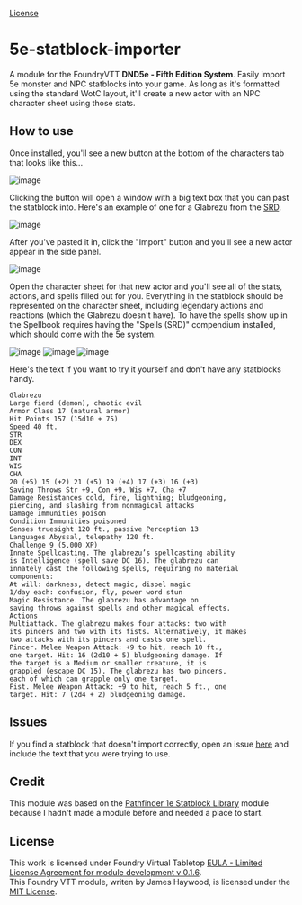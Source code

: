 [License](https://img.shields.io/github/license/jbhaywood/5e-statblock-importer)

# 5e-statblock-importer
A module for the FoundryVTT **DND5e - Fifth Edition System**. Easily import 5e monster and NPC statblocks into your game. As long as it's formatted using the standard WotC layout, it'll create a new actor with an NPC character sheet using those stats.

## How to use
Once installed, you'll see a new button at the bottom of the characters tab that looks like this...

![image](https://user-images.githubusercontent.com/5131886/128588603-cbbc558c-8ae5-4005-a56f-0c28afb6fcfd.png)

Clicking the button will open a window with a big text box that you can past the statblock into. Here's an example of one for a Glabrezu from the [SRD](https://dnd.wizards.com/articles/features/systems-reference-document-srd).

![image](https://user-images.githubusercontent.com/5131886/128588988-0a501b2c-b1c7-4ed8-ae8f-4396325f7a4f.png)

After you've pasted it in, click the "Import" button and you'll see a new actor appear in the side panel.

![image](https://user-images.githubusercontent.com/5131886/128589018-48fc68f1-6e82-46fb-9d49-4e420cca3a26.png)

Open the character sheet for that new actor and you'll see all of the stats, actions, and spells filled out for you. Everything in the statblock should be represented on the character sheet, including legendary actions and reactions (which the Glabrezu doesn't have). To have the spells show up in the Spellbook requires having the "Spells (SRD)" compendium installed, which should come with the 5e system.

![image](https://user-images.githubusercontent.com/5131886/128589035-e94c92f7-e515-4daa-9670-e3d599282faf.png)
![image](https://user-images.githubusercontent.com/5131886/128589301-f9c7e640-0e2c-4611-aa05-d2e535babc41.png)
![image](https://user-images.githubusercontent.com/5131886/128589059-c4a57931-9ed8-43cb-85ce-32f07d783777.png)

Here's the text if you want to try it yourself and don't have any statblocks handy.

```
Glabrezu
Large fiend (demon), chaotic evil
Armor Class 17 (natural armor)
Hit Points 157 (15d10 + 75)
Speed 40 ft.
STR
DEX
CON
INT
WIS
CHA
20 (+5) 15 (+2) 21 (+5) 19 (+4) 17 (+3) 16 (+3)
Saving Throws Str +9, Con +9, Wis +7, Cha +7
Damage Resistances cold, fire, lightning; bludgeoning,
piercing, and slashing from nonmagical attacks
Damage Immunities poison
Condition Immunities poisoned
Senses truesight 120 ft., passive Perception 13
Languages Abyssal, telepathy 120 ft.
Challenge 9 (5,000 XP)
Innate Spellcasting. The glabrezu’s spellcasting ability
is Intelligence (spell save DC 16). The glabrezu can
innately cast the following spells, requiring no material
components:
At will: darkness, detect magic, dispel magic
1/day each: confusion, fly, power word stun
Magic Resistance. The glabrezu has advantage on
saving throws against spells and other magical effects.
Actions
Multiattack. The glabrezu makes four attacks: two with
its pincers and two with its fists. Alternatively, it makes
two attacks with its pincers and casts one spell.
Pincer. Melee Weapon Attack: +9 to hit, reach 10 ft.,
one target. Hit: 16 (2d10 + 5) bludgeoning damage. If
the target is a Medium or smaller creature, it is
grappled (escape DC 15). The glabrezu has two pincers,
each of which can grapple only one target.
Fist. Melee Weapon Attack: +9 to hit, reach 5 ft., one
target. Hit: 7 (2d4 + 2) bludgeoning damage.
```
## Issues
If you find a statblock that doesn't import correctly, open an issue [here](https://github.com/jbhaywood/5e-statblock-importer/issues) and include the text that you were trying to use.

## Credit
This module was based on the [Pathfinder 1e Statblock Library](https://github.com/baileymh/statblock-library) module because I hadn't made a module before and needed a place to start.

## License
This work is licensed under Foundry Virtual Tabletop [EULA - Limited License Agreement for module development v 0.1.6](http://foundryvtt.com/pages/license.html).  
This Foundry VTT module, writen by James Haywood, is licensed under the [MIT License](https://github.com/jbhaywood/5e-statblock-importer/blob/main/LICENSE).
